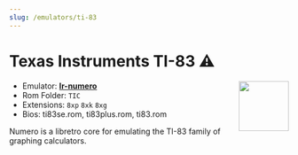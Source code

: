 ```yaml
---
slug: /emulators/ti-83
---
```


# Texas Instruments TI-83 ⚠

<img src="https://raw.githubusercontent.com/OnionUI/Onion/main/static/build/Icons/Default/rapp/ti-83.png" align="right" width="90" />

- Emulator: **[lr-numero](https://docs.libretro.com/library/numero/)**
- Rom Folder: `TIC`
- Extensions: `8xp` `8xk` `8xg`
- Bios: ti83se.rom, ti83plus.rom, ti83.rom


Numero is a libretro core for emulating the TI-83 family of graphing calculators. 